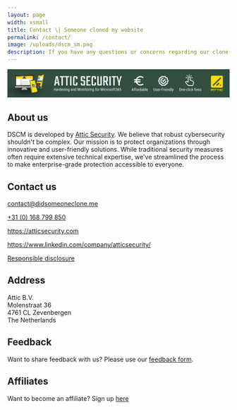```yaml
---
layout: page
width: xsmall
title: Contact \| Someone cloned my website
permalink: /contact/
image: /uploads/dscm_sm.png
description: If you have any questions or concerns regarding our clone detection services, please don't hesitate to get in touch with us.
---
```


[![Attic](/uploads/attic_banner.png)](https://atticsecurity.com/en/)

## About us
DSCM is developed by <a href="https://www.atticsecurity.com/">Attic Security</a>. We believe that robust cybersecurity shouldn't be complex. Our mission is to protect organizations through innovative and user-friendly solutions. While traditional security measures often require extensive technical expertise, we've streamlined the process to make enterprise-grade protection accessible to everyone.

## Contact us
<span data-uk-icon="icon: mail;" class=""></span> <a href="mailto:contact@didsomeoneclone.me">contact@didsomeoneclone.me</a>

<span data-uk-icon="icon: phone;" class=""></span> <a href="tel:31 168 799 850">+31 (0) 168 799 850</a>

<span data-uk-icon="icon: world;" class=""></span> <a href="https://atticsecurity.com">https://atticsecurity.com</a>

<span data-uk-icon="icon: linkedin;" class=""></span> <a href="https://www.linkedin.com/company/atticsecurity/">https://www.linkedin.com/company/atticsecurity/</a>

<span data-uk-icon="icon: lock;" class=""></span> <a href="/responsible-disclosure/">Responsible disclosure</a>

## Address
<div class="address-details">
Attic B.V.<br>
Molenstraat 36<br>
4761 CL Zevenbergen<br>
The Netherlands
</div>

## Feedback
Want to share feedback with us? Please use our <a href="https://zolderbv.typeform.com/dscm-feedback">feedback form</a>.

## Affiliates
Want to become an affiliate? Sign up <a href="https://atticsecurity.lemonsqueezy.com/affiliates">here</a>
